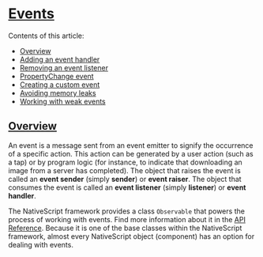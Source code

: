 # [**Events**](http://docs.nativescript.org/core-concepts/events#events)

Contents of this article:

* [Overview](http://docs.nativescript.org/core-concepts/events#overview)
* [Adding an event handler](http://docs.nativescript.org/core-concepts/events#adding-an-event-handler)
* [Removing an event listener](http://docs.nativescript.org/core-concepts/events#removing-an-event-listener)
* [PropertyChange event](http://docs.nativescript.org/core-concepts/events#propertychange-event)
* [Creating a custom event](http://docs.nativescript.org/core-concepts/events#creating-a-custom-event)
* [Avoiding memory leaks](http://docs.nativescript.org/core-concepts/events#avoiding-memory-leaks)
* [Working with weak events](http://docs.nativescript.org/core-concepts/events#working-with-weak-events)

## [**Overview**](http://docs.nativescript.org/core-concepts/events#overview)

An event is a message sent from an event emitter to signify the occurrence of a specific action. This action can be generated by a user action \(such as a tap\) or by program logic \(for instance, to indicate that downloading an image from a server has completed\). The object that raises the event is called an **event sender** \(simply **sender**\) or **event raiser**. The object that consumes the event is called an **event listener** \(simply **listener**\) or **event handler**.

The NativeScript framework provides a class `Observable` that powers the process of working with events. Find more information about it in the [API Reference](http://docs.nativescript.org/api-reference/classes/_data_observable_.observable.html). Because it is one of the base classes within the NativeScript framework, almost every NativeScript object \(component\) has an option for dealing with events.

